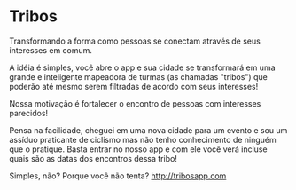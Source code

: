 # Tribos

Transformando a forma como pessoas se conectam através de seus interesses em comum.

A idéia é simples, você abre o app e sua cidade se transformará em uma grande e inteligente mapeadora de turmas (as chamadas "tribos") que poderão até mesmo serem filtradas de acordo com seus interesses!

Nossa motivação é fortalecer o encontro de pessoas com interesses parecidos!

Pensa na facilidade, cheguei em uma nova cidade para um evento e sou um assíduo praticante de ciclismo mas não tenho conhecimento de ninguém que o pratique. Basta entrar no nosso app e com ele você verá incluse quais são as datas dos encontros dessa tribo!

Simples, não? Porque você não tenta? http://tribosapp.com